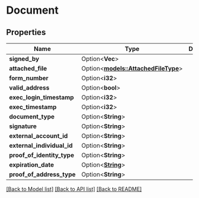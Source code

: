 # Document

## Properties

Name | Type | Description | Notes
------------ | ------------- | ------------- | -------------
**signed_by** | Option<**Vec<String>**> |  | [optional]
**attached_file** | Option<[**models::AttachedFileType**](AttachedFileType.md)> |  | [optional]
**form_number** | Option<**i32**> |  | [optional]
**valid_address** | Option<**bool**> |  | [optional]
**exec_login_timestamp** | Option<**i32**> |  | [optional]
**exec_timestamp** | Option<**i32**> |  | [optional]
**document_type** | Option<**String**> |  | [optional]
**signature** | Option<**String**> |  | [optional]
**external_account_id** | Option<**String**> |  | [optional]
**external_individual_id** | Option<**String**> |  | [optional]
**proof_of_identity_type** | Option<**String**> |  | [optional]
**expiration_date** | Option<[**String**](string.md)> |  | [optional]
**proof_of_address_type** | Option<**String**> |  | [optional]

[[Back to Model list]](../README.md#documentation-for-models) [[Back to API list]](../README.md#documentation-for-api-endpoints) [[Back to README]](../README.md)


